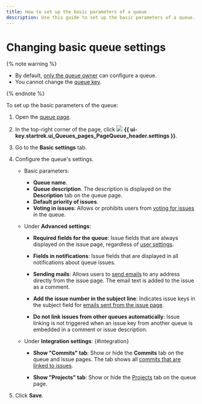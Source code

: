 ```yaml
---
title: How to set up the basic parameters of a queue
description: Use this guide to set up the basic parameters of a queue.
---
```


# Changing basic queue settings

{% note warning %}

* By default, [only the queue owner](queue-access.md) can configure a queue.
* You cannot change the [queue key](create-queue.md#key).

{% endnote %}

To set up the basic parameters of the queue:

1. Open the [queue page](../user/queue.md).

1. In the top-right corner of the page, click ![](../../_assets/tracker/svg/settings-old.svg) **{{ ui-key.startrek.ui_Queues_pages_PageQueue_header.settings }}**.

1. Go to the **Basic settings** tab.

1. Configure the queue's settings.
    * Basic parameters:
        * **Queue name**.
        * **Queue description**. The description is displayed on the **Description** tab on the queue page.
        * **Default priority of issues**.
        * **Voting in issues**: Allows or prohibits users from [voting for issues](../user/votes.md) in the queue.

    * Under **Advanced settings**:
        * **Required fields for the queue**: Issue fields that are always displayed on the issue page, regardless of [user settings](../user/edit-ticket.md#edit-fields).
        * **Fields in notifications**: Issue fields that are displayed in all notifications about queue issues.


        * **Sending mails**: Allows users to [send emails](../user/comments.md#send-comment) to any address directly from the issue page. The email text is added to the issue as a comment.
        * **Add the issue number in the subject line**: Indicates issue keys in the subject field for [emails sent from the issue page](../user/comments.md#send-comment).

        * **Do not link issues from other queues automatically**: Issue linking is not triggered when an issue key from another queue is embedded in a comment or issue description.
    * Under **Integration settings**: {#integration}
        * **Show "Commits" tab**: Show or hide the **Commits** tab on the queue and issue pages. The tab shows all [commits that are linked to issues](../user/ticket-links.md#section_commit).


        * **Show "Projects" tab**: Show or hide the [Projects](project-new.md) tab on the queue page.


1. Click **Save**.
